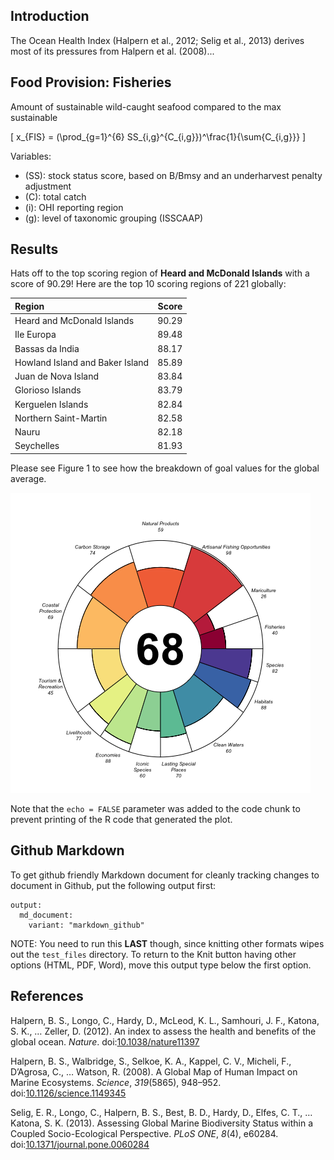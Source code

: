 Introduction
------------

The Ocean Health Index (Halpern et al., 2012; Selig et al., 2013) derives most of its pressures from Halpern et al. (2008)...

Food Provision: Fisheries
-------------------------

Amount of sustainable wild-caught seafood compared to the max sustainable

\[
x_{FIS} =  (\prod_{g=1}^{6} SS_{i,g}^{C_{i,g}})^\frac{1}{\sum{C_{i,g}}}
\]

Variables:

-   \(SS\): stock status score, based on B/Bmsy and an underharvest penalty adjustment
-   \(C\): total catch
-   \(i\): OHI reporting region
-   \(g\): level of taxonomic grouping (ISSCAAP)</small>

Results
-------

Hats off to the top scoring region of **Heard and McDonald Islands** with a score of 90.29! Here are the top 10 scoring regions of 221 globally:

|Region|Score|
|:-----|----:|
|Heard and McDonald Islands|90.29|
|Ile Europa|89.48|
|Bassas da India|88.17|
|Howland Island and Baker Island|85.89|
|Juan de Nova Island|83.84|
|Glorioso Islands|83.79|
|Kerguelen Islands|82.84|
|Northern Saint-Martin|82.58|
|Nauru|82.18|
|Seychelles|81.93|

Please see Figure 1 to see how the breakdown of goal values for the global average.

![Global average across Oceean Health Index goals.](./test_files/figure-markdown_github/flower_plot.png)

Note that the `echo = FALSE` parameter was added to the code chunk to prevent printing of the R code that generated the plot.

Github Markdown
---------------

To get github friendly Markdown document for cleanly tracking changes to document in Github, put the following output first:

    output:
      md_document:
        variant: "markdown_github"

NOTE: You need to run this **LAST** though, since knitting other formats wipes out the `test_files` directory. To return to the Knit button having other options (HTML, PDF, Word), move this output type below the first option.

References
----------

<!-- placeholder for References in toc -->


Halpern, B. S., Longo, C., Hardy, D., McLeod, K. L., Samhouri, J. F., Katona, S. K., … Zeller, D. (2012). An index to assess the health and benefits of the global ocean. *Nature*. doi:[10.1038/nature11397](http://dx.doi.org/10.1038/nature11397)

Halpern, B. S., Walbridge, S., Selkoe, K. A., Kappel, C. V., Micheli, F., D’Agrosa, C., … Watson, R. (2008). A Global Map of Human Impact on Marine Ecosystems. *Science*, *319*(5865), 948–952. doi:[10.1126/science.1149345](http://dx.doi.org/10.1126/science.1149345)

Selig, E. R., Longo, C., Halpern, B. S., Best, B. D., Hardy, D., Elfes, C. T., … Katona, S. K. (2013). Assessing Global Marine Biodiversity Status within a Coupled Socio-Ecological Perspective. *PLoS ONE*, *8*(4), e60284. doi:[10.1371/journal.pone.0060284](http://dx.doi.org/10.1371/journal.pone.0060284)
